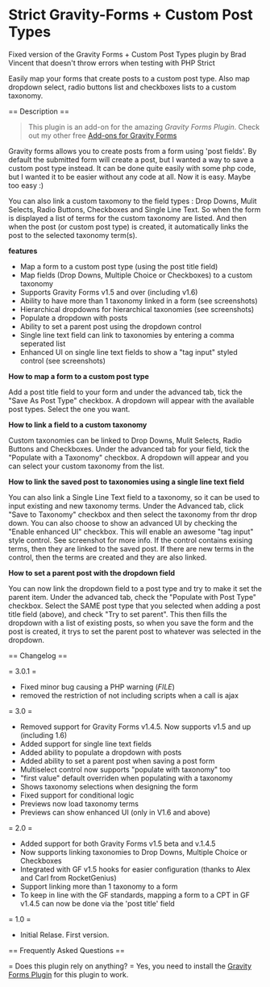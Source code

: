 **Strict** Gravity-Forms + Custom Post Types
========================================

Fixed version of the Gravity Forms + Custom Post Types plugin by Brad Vincent that doesn't throw errors when testing with PHP Strict

Easily map your forms that create posts to a custom post type. Also map dropdown select, radio buttons list and checkboxes lists to a custom taxonomy.

== Description ==

> This plugin is an add-on for the amazing *Gravity Forms Plugin*.
> Check out my other free [Add-ons for Gravity Forms](http://themergency.com/gravity-forms-addon-plugins/)

Gravity forms allows you to create posts from a form using 'post fields'. By default the submitted form will create a post, but I wanted a way to save a custom post type instead. It can be done quite easily with some php code, but I wanted it to be easier without any code at all. Now it is easy. Maybe too easy :)

You can also link a custom taxomony to the field types : Drop Downs, Mulit Selects, Radio Buttons, Checkboxes and Single Line Text. So when the form is displayed a list of terms for the custom taxonomy are listed. And then when the post (or custom post type) is created, it automatically links the post to the selected taxonomy term(s).

**features**

*   Map a form to a custom post type (using the post title field)
*   Map fields (Drop Downs, Multiple Choice or Checkboxes) to a custom taxonomy
*   Supports Gravity Forms v1.5 and over (including v1.6)
*   Ability to have more than 1 taxonomy linked in a form (see screenshots)
*   Hierarchical dropdowns for hierarchical taxonomies (see screenshots)
*   Populate a dropdown with posts
*   Ability to set a parent post using the dropdown control
*   Single line text field can link to taxonomies by entering a comma seperated list
*   Enhanced UI on single line text fields to show a "tag input" styled control (see screenshots)

**How to map a form to a custom post type**

Add a post title field to your form and under the advanced tab, tick the "Save As Post Type" checkbox. A dropdown will appear with the available post types. Select the one you want.

**How to link a field to a custom taxonomy**

Custom taxonomies can be linked to Drop Downs, Mulit Selects, Radio Buttons and Checkboxes. Under the advanced tab for your field, tick the "Populate with a Taxonomy" checkbox. A dropdown will appear and you can select your custom taxonomy from the list. 

**How to link the saved post to taxonomies using a single line text field**

You can also link a Single Line Text field to a taxonomy, so it can be used to input existing and new taxonomy terms. Under the Advanced tab, click "Save to Taxonomy" checkbox and then select the taxonomy from thr drop down. You can also choose to show an advanced UI by checking the "Enable enhanced UI" checkbox. This will enable an awesome "tag input" style control. See screenshot for more info. If the control contains exising terms, then they are linked to the saved post. If there are new terms in the control, then the terms are created and they are also linked.

**How to set a parent post with the dropdown field**

You can now link the dropdown field to a post type and try to make it set the parent item. Under the advanced tab, check the "Populate with Post Type" checkbox. Select the SAME post type that you selected when adding a post title field (above), and check "Try to set parent". This then fills the dropdown with a list of existing posts, so when you save the form and the post is created, it trys to set the parent post to whatever was selected in the dropdown.

== Changelog ==

= 3.0.1 =
* Fixed minor bug causing a PHP warning (_FILE_)
* removed the restriction of not including scripts when a call is ajax

= 3.0 =
* Removed support for Gravity Forms v1.4.5. Now supports v1.5 and up (including 1.6)
* Added support for single line text fields
* Added ability to populate a dropdown with posts
* Added ability to set a parent post when saving a post form
* Multiselect control now supports "populate with taxonomy" too
* "first value" default overriden when populating with a taxonomy
* Shows taxonomy selections when designing the form
* Fixed support for conditional logic
* Previews now load taxonomy terms
* Previews can show enhanced UI (only in V1.6 and above)

= 2.0 =
* Added support for both Gravity Forms v1.5 beta and v.1.4.5
* Now supports linking taxonomies to Drop Downs, Multiple Choice or Checkboxes
* Integrated with GF v1.5 hooks for easier configuration (thanks to Alex and Carl from RocketGenius)
* Support linking more than 1 taxonomy to a form
* To keep in line with the GF standards, mapping a form to a CPT in GF v1.4.5 can now be done via the 'post title' field

= 1.0 =
* Initial Relase. First version.

== Frequently Asked Questions ==

= Does this plugin rely on anything? =
Yes, you need to install the [Gravity Forms Plugin](http://themergency.com/gravity-forms-addon-plugins/) for this plugin to work.
